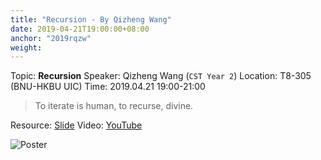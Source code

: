 ```yaml
---
title: "Recursion - By Qizheng Wang"
date: 2019-04-21T19:00:00+08:00
anchor: "2019rqzw"
weight: 
---
```


Topic: **Recursion** 
Speaker: Qizheng Wang (`CST Year 2`)
Location: T8-305 (BNU-HKBU UIC)
Time: 2019.04.21 19:00-21:00

> To iterate is human, to recurse, divine.

Resource: [Slide](https://github.com/UICHCC/HCC-Lectures/raw/master/Recursion/Recursion.pdf)
Video: [YouTube](https://www.youtube.com/watch?v=G4nzRRXUt8c)

![Poster](img/0421_wqz_recursion_post.jpg)